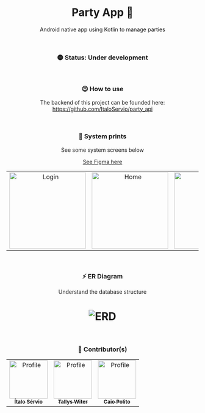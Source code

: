 <h1 align="center">Party App 🥳</h1>

<p align="center">
Android native app using Kotlin to manage parties
</p>

<br />

<h3 align="center">🟡 Status: Under development</h3>

<br />

<h3 align="center">😍 How to use</h3>
<p align="center">The backend of this project can be founded here: <a href="https://github.com/ItaloServio/party_api">https://github.com/ItaloServio/party_api</a> </p>

<br />

<h3 align="center">📸 System prints</h3>
<p align="center">See some system screens below</p>
<p align="center"><a href="https://www.figma.com/file/LPNB8sZc9cqkar1G7Ieqzk/Party-App?node-id=0%3A1">See Figma here</a></p>

<table align="center">
  <tr>
    <td align="center">
      <img width="200px" height="200px" src="https://i.imgur.com/U6TBIHA.png" alt="Login">
    </td>
    <td align="center">
      <img width="200px" height="200px" src="https://i.imgur.com/Cpp5XyN.png" alt="Home">
    </td>
    <td align="center">
      <img width="200px" height="200px" src="https://i.imgur.com/tCgcyMo.png" alt="Party">
    </td>
    <td align="center">
      <img width="200px" height="200px" src="https://i.imgur.com/nI1ySF8.png" alt="Invites">
    </td>
  </tr>
</table>

<br />

<h3 align="center">⚡ ER Diagram</h3>
<p align="center">Understand the database structure</p>
<h1 align="center">
  <img alt="ERD" src="https://i.imgur.com/H5VAttM.png" />
</h1>

<br />

<h3 align="center">🎨 Contributor(s)</h4>
<table align="center">
  <tr>
    <td align="center">
      <a href="https://github.com/ItaloServio">
        <img src="https://avatars1.githubusercontent.com/u/60075865?s=460&u=407042a6a58218d29495ca19dda1bef5ca4540c3&v=4" width="100px;" alt="Profile"/>
        <br />
        <sub>
          <b>Ítalo Sérvio</b>
        </sub>
      </a>
    </td>
    <td align="center">
      <a href="https://github.com/TallysWiterF">
        <img src="https://avatars.githubusercontent.com/u/63269777?v=4" width="100px;" alt="Profile"/>
        <br />
        <sub>
          <b>Tallys Witer</b>
        </sub>
      </a>
    </td>
    <td align="center">
      <a href="https://github.com/caiopolito">
        <img src="https://avatars.githubusercontent.com/u/49927897?v=4" width="100px;" alt="Profile"/>
        <br />
        <sub>
          <b>Caio Polito</b>
        </sub>
      </a>
    </td>
  </tr>  
</table>
